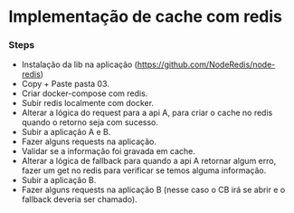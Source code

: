 # Implementação de cache com redis

### Steps
* Instalação da lib na aplicação (https://github.com/NodeRedis/node-redis)
* Copy + Paste pasta 03.
* Criar docker-compose com redis.
* Subir redis localmente com docker.
* Alterar a lógica do request para a api A, para criar o cache no redis quando o retorno seja com sucesso.
* Subir a aplicação A e B.
* Fazer alguns requests na aplicação.
* Validar se a informação foi gravada em cache.
* Alterar a lógica de fallback para quando a api A retornar algum erro, fazer um get no redis para verificar se temos alguma informação.
* Subir a aplicação B.
* Fazer alguns requests na aplicação B (nesse caso o CB irá se abrir e o fallback deveria ser chamado).